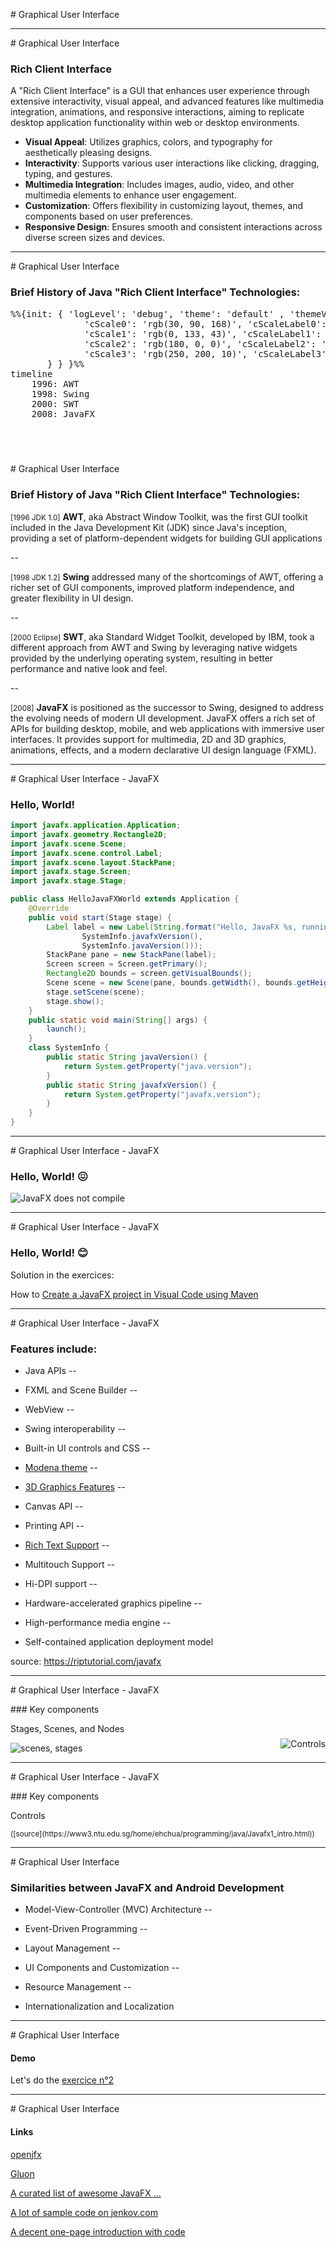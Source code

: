 # Graphical User Interface

---

# Graphical User Interface

### Rich Client Interface

A "Rich Client Interface" is a GUI that enhances user experience through extensive interactivity, visual appeal, and advanced features like multimedia integration, animations, and responsive interactions, aiming to replicate desktop application functionality within web or desktop environments.

- **Visual Appeal**: Utilizes graphics, colors, and typography for aesthetically pleasing designs.
- **Interactivity**: Supports various user interactions like clicking, dragging, typing, and gestures.
- **Multimedia Integration**: Includes images, audio, video, and other multimedia elements to enhance user engagement.
- **Customization**: Offers flexibility in customizing layout, themes, and components based on user preferences.
- **Responsive Design**: Ensures smooth and consistent interactions across diverse screen sizes and devices.

---

# Graphical User Interface

### Brief History of Java "Rich Client Interface" Technologies:

<!-- https://mermaid.js.org/syntax/timeline.html -->
<pre class="mermaid">
%%{init: { 'logLevel': 'debug', 'theme': 'default' , 'themeVariables': {
              'cScale0': 'rgb(30, 90, 168)', 'cScaleLabel0': '#ffffff',
              'cScale1': 'rgb(0, 133, 43)', 'cScaleLabel1': '#ffffff',
              'cScale2': 'rgb(180, 0, 0)', 'cScaleLabel2': '#ffffff',
              'cScale3': 'rgb(250, 200, 10)', 'cScaleLabel3': '#000000'
       } } }%%
timeline
    1996: AWT
    1998: Swing
    2000: SWT
    2008: JavaFX
</pre>

&nbsp;
&nbsp;
&nbsp;
&nbsp;
&nbsp;
&nbsp;
&nbsp;
&nbsp;
&nbsp;
&nbsp;
&nbsp;
---

# Graphical User Interface

### Brief History of Java "Rich Client Interface" Technologies:

<small>[1996 JDK 1.0]</small> **AWT**, aka Abstract Window Toolkit, was the first GUI toolkit included in the Java Development Kit (JDK) since Java's inception, providing a set of platform-dependent widgets for building GUI applications

--

<small>[1998 JDK 1.2]</small> **Swing** addressed many of the shortcomings of AWT, offering a richer set of GUI components, improved platform independence, and greater flexibility in UI design.

--

<small>[2000 Eclipse]</small>  **SWT**, aka Standard Widget Toolkit, developed by IBM, took a different approach from AWT and Swing by leveraging native widgets provided by the underlying operating system, resulting in better performance and native look and feel.

--

<small>[2008]</small> **JavaFX** is positioned as the successor to Swing, designed to address the evolving needs of modern UI development.
JavaFX offers a rich set of APIs for building desktop, mobile, and web applications with immersive user interfaces.
It provides support for multimedia, 2D and 3D graphics, animations, effects, and a modern declarative UI design language (FXML).

---

# Graphical User Interface - JavaFX

### Hello, World!

```java
import javafx.application.Application;
import javafx.geometry.Rectangle2D;
import javafx.scene.Scene;
import javafx.scene.control.Label;
import javafx.scene.layout.StackPane;
import javafx.stage.Screen;
import javafx.stage.Stage;

public class HelloJavaFXWorld extends Application {
    @Override
    public void start(Stage stage) {
        Label label = new Label(String.format("Hello, JavaFX %s, running on Java %s.",
                SystemInfo.javafxVersion(),
                SystemInfo.javaVersion()));
        StackPane pane = new StackPane(label);
        Screen screen = Screen.getPrimary();
        Rectangle2D bounds = screen.getVisualBounds();
        Scene scene = new Scene(pane, bounds.getWidth(), bounds.getHeight());
        stage.setScene(scene);
        stage.show();
    }
    public static void main(String[] args) {
        launch();
    }
    class SystemInfo {
        public static String javaVersion() {
            return System.getProperty("java.version");
        }
        public static String javafxVersion() {
            return System.getProperty("javafx.version");
        }
    }
}
```

---

# Graphical User Interface - JavaFX

### Hello, World! 😖

<div>
<img src="/images/javaFXdoesNotCompile.jpg" alt="JavaFX does not compile">
</div>

---

# Graphical User Interface - JavaFX

### Hello, World! 😊

Solution in the exercices: 

How to [Create a JavaFX project in Visual Code using Maven](/?/exercises/12.md)

---

# Graphical User Interface - JavaFX

### Features include:

- Java APIs
--

- FXML and Scene Builder
--

- WebView
--

- Swing interoperability
--

- Built-in UI controls and CSS
--

- [Modena theme](https://www.jasperpotts.com/project/modena-theme-for-javafx/)
--

- [3D Graphics Features](https://github.com/AlmasB/FXGL)
--

- Canvas API
--

- Printing API
--

- [Rich Text Support](https://gluonhq.com/presenting-a-new-richtextarea-control/)
--

- Multitouch Support
--

- Hi-DPI support
--

- Hardware-accelerated graphics pipeline
--

- High-performance media engine
--

- Self-contained application deployment model

source: https://riptutorial.com/javafx

---

# Graphical User Interface - JavaFX

### Key components

Stages, Scenes, and Nodes

![scenes, stages](/images/JavaFX_StageScene.png)

---

# Graphical User Interface - JavaFX

### Key components

Controls

<small>
([source](https://www3.ntu.edu.sg/home/ehchua/programming/java/Javafx1_intro.html))
</small>

<img src="/images/JavaFX_ClassControl.png" alt="Controls" style="float: right; margin-top: -10rem;">

---

# Graphical User Interface

### Similarities between JavaFX and Android Development

- Model-View-Controller (MVC) Architecture
--

- Event-Driven Programming
--

- Layout Management
--

- UI Components and Customization
--

- Resource Management
--

- Internationalization and Localization

---

# Graphical User Interface

#### Demo 

Let's do the [exercice n°2](/?/exercises/12.md)

---

# Graphical User Interface

#### Links


[openjfx](https://openjfx.io/)

[Gluon](https://gluonhq.com/)

[A curated list of awesome JavaFX ...](https://github.com/mhrimaz/AwesomeJavaFX)

[A lot of sample code on jenkov.com](https://jenkov.com/tutorials/javafx/tabpane.html)

[A decent one-page introduction with code](https://www3.ntu.edu.sg/home/ehchua/programming/java/Javafx1_intro.html)


